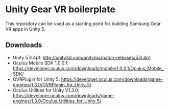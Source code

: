 # Unity Gear VR boilerplate

This repository can be used as a starting point for building Samsung Gear VR apps in Unity 5.

## Downloads

* Unity 5.3.4p1: http://unity3d.com/unity/qa/patch-releases/5.3.4p1
* Oculus Mobile SDK 1.0.0.1: https://developer.oculus.com/downloads/mobile/1.0.0.1/Oculus_Mobile_SDK/
* OVRPlugin for Unity 5: https://developer.oculus.com/downloads/game-engines/1.3.0/OVRPlugin_for_Unity_5/
* Oculus Utilities for Unity V1.3.0: https://developer.oculus.com/downloads/game-engines/1.3.0/Oculus_Utilities_for_Unity_5/